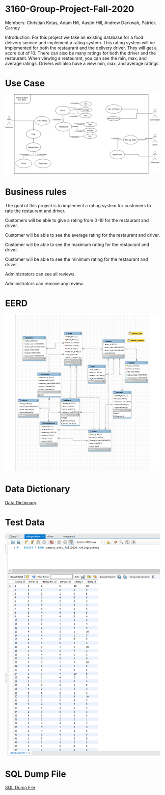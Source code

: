 # 3160-Group-Project-Fall-2020
Members: Christian Kotas, Adam Hill, Austin Hill, Andrew Darkwah, Patrick Carney

Introduction:
For this project we take an existing database for a food delivery service and implement a rating system. 
This rating system will be implemented for both the restaurant and the delivery driver. They will get a score out of 10. 
There can also be many ratings for both the driver and the restaurant. When viewing a restaurant, you can see the min, max,
and average ratings. Drivers will also have a view min, max, and average ratings.

# Use Case
![Use Case](https://github.com/ckotas/3160-Group-Project-Fall-2020/blob/main/Rating_System_Group_8.png)

# Business rules
The goal of this project is to implement a rating system for customers to rate the restaurant and driver.

Customers will be able to give a rating from 0-10 for the restaurant and driver.

Customer will be able to see the average rating for the restaurant and driver.

Customer will be able to see the maximum rating for the restaurant and driver.

Customer will be able to see the minimum rating for the restaurant and driver.

Administrators can see all reviews.

Administrators can remove any review.

# EERD 
![Use Case](https://github.com/ckotas/3160-Group-Project-Fall-2020/blob/main/UPDATED_EER.png)

# Data Dictionary

<a href="https://github.com/ckotas/3160-Group-Project-Fall-2020/blob/main/Data_dictionary.pdf">Data Dictionary</a>

# Test Data

![Use Case](https://github.com/ckotas/3160-Group-Project-Fall-2020/blob/main/Test_data.png)

# SQL Dump File
<a href="https://github.com/ckotas/3160-Group-Project-Fall-2020/blob/main/Dump20201204.sql">SQL Dump File</a>


